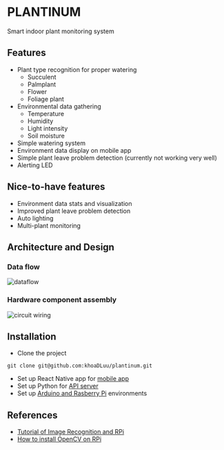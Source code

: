 # PLANTINUM
Smart indoor plant monitoring system

## Features
* Plant type recognition for proper watering
  * Succulent
  * Palmplant
  * Flower
  * Foliage plant
* Environmental data gathering
  * Temperature
  * Humidity
  * Light intensity
  * Soil moisture
* Simple watering system
* Environment data display on mobile app
* Simple plant leave problem detection (currently not working very well)
* Alerting LED

## Nice-to-have features
* Environment data stats and visualization
* Improved plant leave problem detection
* Auto lighting
* Multi-plant monitoring

## Architecture and Design
### Data flow
![dataflow](https://user-images.githubusercontent.com/46435936/131373533-f7ab8b5e-1e64-4eb7-8bd1-f135314a87ae.png)

### Hardware component assembly
![circuit wiring](https://user-images.githubusercontent.com/46435936/131376822-c9dd440f-9a64-415f-9f07-f7c5245636c2.png)

## Installation

* Clone the project
```
git clone git@github.com:khoaDLuu/plantinum.git
```
* Set up React Native app for [mobile app](./mobile-ui/README.md)
* Set up Python for [API server](./server-api/README.md)
* Set up [Arduino and Rasberry Pi](./sensors-dc/README.md) environments

## References
* [Tutorial of Image Recognition and RPi](https://www.pyimagesearch.com/2017/12/11/image-classification-with-keras-and-deep-learning/)
* [How to install OpenCV on RPi](https://qengineering.eu/install-opencv-4.2-on-raspberry-pi-4.html)

